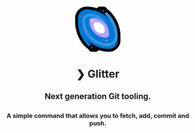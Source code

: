 <p align="center">
  <img src="./assets/galaxy.png" alt="Git-Glitter" />
</p>
<h1 align="center">❯ Glitter</h1>
<h2 align="center">
Next generation <b>Git</b> tooling.
<h2>
<h3 align="center">
A simple command that allows you to <b>fetch</b>, <b>add</b>, <b>commit</b> and <b>push</b>.
</h3>
<h1></h1>